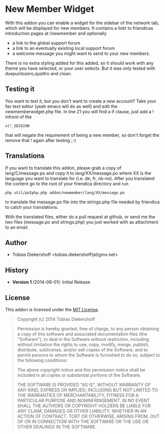 New Member Widget
=================

With this addon you can enable a widget for the sidebar of the network tab,
which will be displayed for new members. It contains a linkt to friendicas
introduction pages at /newmember and optionally

 * a link to the global support forum
 * a link to an eventually existing local support forum
 * a welcome message you might want to send to your new members.

There is no extra styling added for this added, so it should work with any
theme you have selected, or your user selects. But it was only tested with
duepuntozero,quattro and clean.

Testing it
----------
You want to test it, but you don't want to create a new account? Take your fav
text editor (yeah emacs will do as well) and edit the newmemberwidget.php file.
In line 21 you will find a if clause, just add a ! infront of the

	x(!_SESSION 

that will negate the requirement of being a new member, so don't forget the
remove that ! again after testing ;-)

Translations
------------
If you want to translate this addon, please grab a copy of lang/C/message.po
and copy it to lang/XX/message.po where XX is the language you want to
translate for (i.e. de, fr, nb-no). After you translated the content go to the
root of your friendica directory and run

	php util/po2php.php addon/newmember/lang/XX/message.po

to translate the message.po file into the strings.php file needed by friendica
to catch your translations.

With the translated files, either do a pull request at github, or send me the
two files (message.po and strings.php) you just worked with as attachment to an
email.

Author
------
 * Tobias Diekershoff <tobias.diekershoff(at)gmx.net>

History
-------
 * **Version 1** (2014-06-01): Initial Release

License
-------
This addon is licensed under the [MIT License](http://opensource.org/licenses/MIT).

> Copyright (c) 2014 Tobias Diekershoff

> Permission is hereby granted, free of charge, to any person obtaining a copy of this software and associated documentation files (the "Software"), to deal in the Software without restriction, including without limitation the rights to use, copy, modify, merge, publish, distribute, sublicense, and/or sell copies of the Software, and to permit persons to whom the Software is furnished to do so, subject to the following conditions:
> 
> The above copyright notice and this permission notice shall be included in all copies or substantial portions of the Software.
> 
> THE SOFTWARE IS PROVIDED "AS IS", WITHOUT WARRANTY OF ANY KIND, EXPRESS OR IMPLIED, INCLUDING BUT NOT LIMITED TO THE WARRANTIES OF MERCHANTABILITY, FITNESS FOR A PARTICULAR PURPOSE AND NONINFRINGEMENT. IN NO EVENT SHALL THE AUTHORS OR COPYRIGHT HOLDERS BE LIABLE FOR ANY CLAIM, DAMAGES OR OTHER LIABILITY, WHETHER IN AN ACTION OF CONTRACT, TORT OR OTHERWISE, ARISING FROM, OUT OF OR IN CONNECTION WITH THE SOFTWARE OR THE USE OR OTHER DEALINGS IN THE SOFTWARE.
